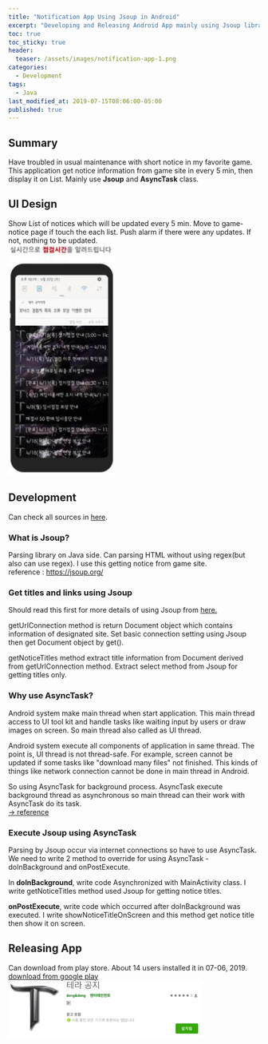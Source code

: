 ```yaml
---
title: "Notification App Using Jsoup in Android"
excerpt: "Developing and Releasing Android App mainly using Jsoup library"
toc: true
toc_sticky: true
header:
  teaser: /assets/images/notification-app-1.png
categories:
  - Development 
tags:
  - Java
last_modified_at: 2019-07-15T08:06:00-05:00
published: true
---
```


## Summary
Have troubled in usual maintenance with short notice in my favorite game. This application get notice information from game site in every 5 min, then display it on List. Mainly use **Jsoup** and **AsyncTask** class.
  
## UI Design
Show List of notices which will be updated every 5 min. Move to game-notice page if touch the each list. Push alarm if there were any updates. If not, nothing to be updated.  
![notification-app-2](/assets/images/notification-app-2.png)

## Development
Can check all sources in [here](https://github.com/donggyuu/game-notice-app-tera).

### What is Jsoup?
Parsing library on Java side. Can parsing HTML without using regex(but also can use regex). I use this getting notice from game site.  
reference : https://jsoup.org/

### Get titles and links using Jsoup
Should read this first for more details of using Jsoup from [here.](https://donggyulee.blogspot.com/2019/05/jsoup-parsing-library-for-java.html)   

getUrlConnection method is return Document object which contains information of designated site. Set basic connection setting using Jsoup then get Document object by get().    

getNoticeTitles method extract title information from Document derived from getUrlConnection method. Extract select method from Jsoup for getting titles only.    


### Why use AsyncTask?
 Android system make main thread when start application. This main thread access to UI tool kit and handle tasks like waiting input by users or draw images on screen. So main thread also called as UI thread.   

 Android system execute all components of application in same thread. The point is, UI thread is not thread-safe. For example, screen cannot be updated if some tasks like "download many files" not finished. This kinds of things like network connection cannot be done in main thread in Android.   

 So using AsyncTask for background process. AsyncTask execute background thread as asynchronous so main thread can their work with AsyncTask do its task.   
[-> reference](https://webnautes.tistory.com/1082)  

### Execute Jsoup using AsyncTask
Parsing by Jsoup occur via internet connections so have to use AsyncTask. We need to write 2 method to override for using AsyncTask - doInBackground and onPostExecute.   

In **doInBackground**, write code Asynchronized with MainActivity class. I write getNoticeTitles method used Jsoup for getting notice titles.   

**onPostExecute**, write code which occurred after doInBackground was executed. I write showNoticeTitleOnScreen and this method get notice title then show it on screen.  


## Releasing App
Can download from play store. About 14 users installed it in 07-06, 2019.  
[download from google play](https://play.google.com/store/apps/details?id=com.lee.donggyu.gamenoticeapptera&hl=ko)    
![notification-app-1](/assets/images/notification-app-1.png)
